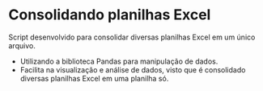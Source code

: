 
# Consolidando planilhas Excel

Script desenvolvido para consolidar diversas planilhas Excel em um único arquivo.

- Utilizando a biblioteca Pandas para manipulação de dados.
- Facilita na visualização e análise de dados, visto que é consolidado diversas planilhas Excel em uma planilha só.